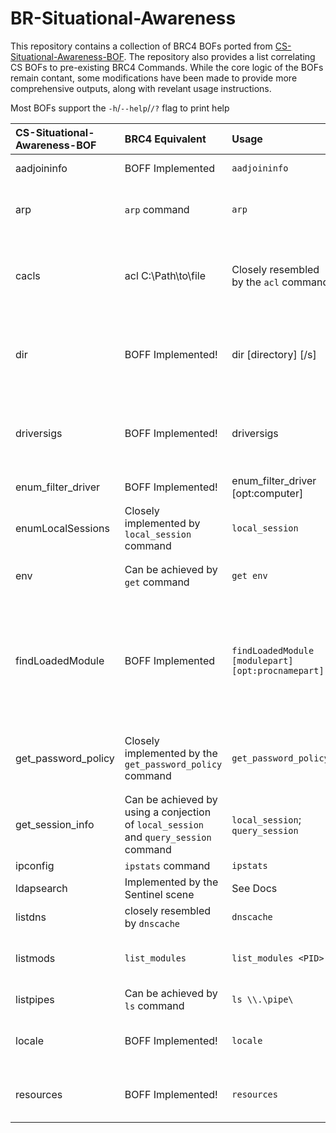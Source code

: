 # BR-Situational-Awareness

This repository contains a collection of BRC4 BOFs ported from [CS-Situational-Awareness-BOF](https://github.com/trustedsec/CS-Situational-Awareness-BOF). The repository also provides a list correlating CS BOFs to pre-existing BRC4 Commands. While the core logic of the BOFs remain contant, some modifications have been made to provide more comprehensive outputs, along with  revelant usage instructions.

Most BOFs support the `-h`/`--help`/`/?` flag to print help

| CS-Situational-Awareness-BOF | BRC4 Equivalent | Usage | Description |
|:-----------------------------| :-----------| :---------------|:--------------------------------------------|
| aadjoininfo                  | BOFF Implemented                               | `aadjoininfo` | Print AAD/Entra ID Join Info |
| arp                          | `arp` command                                  | `arp` | List ARP entries for all network interfaces on the current host |
| cacls                        | acl C:\Path\to\file                            | Closely resembled by the `acl` command | List ACL for an object. While the CS BOF supports wild cards, the BRC4 command does not|
| dir                          | BOFF Implemented!                              | dir [directory] [/s]               | List files in a directory. Supports wildcards (e.g. "C:\Windows\S*") unlike the BRC4 `ls` command |
| driversigs                   | BOFF Implemented!                              | driversigs            | Enumerate installed services Imagepaths to check the signing cert against known AV/EDR vendors |
| enum_filter_driver           | BOFF Implemented!                              | enum_filter_driver [opt:computer] | Enumerate filter drivers. |
| enumLocalSessions            | Closely implemented by `local_session` command | `local_session` | Enumerate currently attached user sessions both local and over RDP |
| env                          | Can be achieved by `get` command               | `get env` | List process environment variables |
| findLoadedModule             | BOFF Implemented                               | `findLoadedModule [modulepart] [opt:procnamepart]` | findLoadedModule [modulepart] [opt:procnamepart]	Find what processes *modulepart* are loaded into, optionally searching just *procnamepart* | 
| get_password_policy          | Closely implemented by the `get_password_policy` command | `get_password_policy` |Get target server or domain's configured password policy and lockouts|
| get_session_info | Can be achieved by using a conjection of `local_session` and `query_session` command | `local_session`; `query_session` | Get information about current user session | 
| ipconfig | `ipstats` command | `ipstats` | Print IP interfaces |
| ldapsearch | Implemented by the Sentinel scene | See Docs | Execute LDAP queries |
| listdns | closely resembled by `dnscache` | `dnscache` | Print local storage of DNS records |
| listmods | `list_modules` | `list_modules <PID>` | Lists all the DLLs loaded in the current process or a target process. | 
| listpipes | Can be achieved by `ls` command  | `ls \\.\pipe\` | List named pipes |
| locale | BOFF Implemented! | `locale` | List system locale language, locale ID, date, time, and country |
| resources | BOFF Implemented! | `resources` | List memory usage and available disk space on the primary hard drive |
